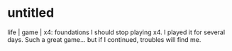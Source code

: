 # untitled
life | game | x4: foundations
I should stop playing x4. I played it for several days. Such a great game... but if I continued, troubles will find me.